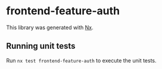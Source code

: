 # frontend-feature-auth

This library was generated with [Nx](https://nx.dev).

## Running unit tests

Run `nx test frontend-feature-auth` to execute the unit tests.
